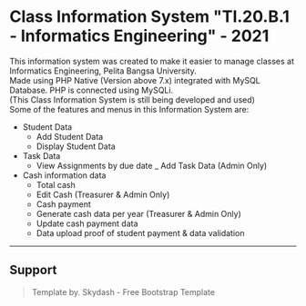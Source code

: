 # Class Information System "TI.20.B.1 - Informatics Engineering" - 2021

This information system was created to make it easier to manage classes at Informatics Engineering, Pelita Bangsa University.<br>
Made using PHP Native (Version above 7.x) integrated with MySQL Database. PHP is connected using MySQLi.<br>
(This Class Information System is still being developed and used)<br>
Some of the features and menus in this Information System are:<br>
* Student Data
  - Add Student Data
  - Display Student Data
* Task Data
  - View Assignments by due date
  _ Add Task Data (Admin Only)
* Cash information data
  - Total cash
  - Edit Cash (Treasurer & Admin Only)
  - Cash payment
  - Generate cash data per year (Treasurer & Admin Only)
  - Update cash payment data
  - Data upload proof of student payment & data validation
<hr>

## Support
> Template by. Skydash - Free Bootstrap Template
